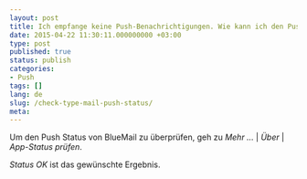 ```yaml
---
layout: post
title: Ich empfange keine Push-Benachrichtigungen. Wie kann ich den Push Status überprüfen?
date: 2015-04-22 11:30:11.000000000 +03:00
type: post
published: true
status: publish
categories:
- Push
tags: []
lang: de
slug: /check-type-mail-push-status/
meta:
---
```


Um den Push Status von BlueMail zu überprüfen, geh zu *Mehr ...* \| *Über* \| *App-Status prüfen*.

*Status OK* ist das gewünschte Ergebnis.
